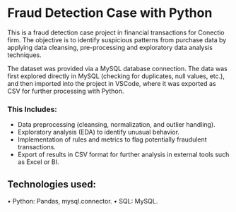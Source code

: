 # Fraud Detection Case with Python

This is a fraud detection case project in financial transactions for Conectio firm. The objective is to identify suspicious patterns from purchase data by applying data cleansing, pre-processing and exploratory data analysis techniques. 

The dataset was provided via a MySQL database connection. The data was first explored directly in MySQL (checking for duplicates, null values, etc.), and then imported into the project in VSCode, where it was exported as CSV for further processing with Python.


### This Includes:

- Data preprocessing (cleansing, normalization, and outlier handling).
- Exploratory analysis (EDA) to identify unusual behavior.
- Implementation of rules and metrics to flag potentially fraudulent transactions.
- Export of results in CSV format for further analysis in external tools such as Excel or BI.

## Technologies used:
• Python: Pandas, mysql.connector.
• SQL: MySQL.
